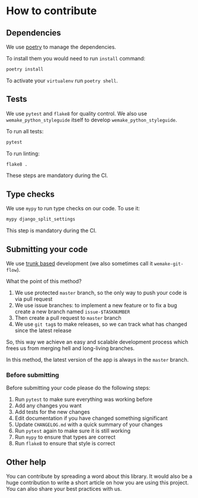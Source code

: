 # How to contribute


## Dependencies

We use [poetry](https://github.com/sdispater/poetry) to manage the dependencies.

To install them you would need to run `install` command:

```bash
poetry install
```

To activate your `virtualenv` run `poetry shell`.


## Tests

We use `pytest` and `flake8` for quality control.
We also use `wemake_python_styleguide` itself
to develop `wemake_python_styleguide`.

To run all tests:

```bash
pytest
```

To run linting:

```bash
flake8 .
```

These steps are mandatory during the CI.


## Type checks

We use `mypy` to run type checks on our code.
To use it:

```bash
mypy django_split_settings
```

This step is mandatory during the CI.


## Submitting your code

We use [trunk based](https://trunkbaseddevelopment.com/)
development (we also sometimes call it `wemake-git-flow`).

What the point of this method?

1. We use protected `master` branch,
   so the only way to push your code is via pull request
2. We use issue branches: to implement a new feature or to fix a bug
   create a new branch named `issue-$TASKNUMBER`
3. Then create a pull request to `master` branch
4. We use `git tag`s to make releases, so we can track what has changed
   since the latest release

So, this way we achieve an easy and scalable development process
which frees us from merging hell and long-living branches.

In this method, the latest version of the app is always in the `master` branch.

### Before submitting

Before submitting your code please do the following steps:

1. Run `pytest` to make sure everything was working before
2. Add any changes you want
3. Add tests for the new changes
4. Edit documentation if you have changed something significant
5. Update `CHANGELOG.md` with a quick summary of your changes
6. Run `pytest` again to make sure it is still working
7. Run `mypy` to ensure that types are correct
8. Run `flake8` to ensure that style is correct


## Other help

You can contribute by spreading a word about this library.
It would also be a huge contribution to write
a short article on how you are using this project.
You can also share your best practices with us.
